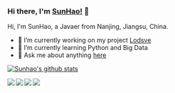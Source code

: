 ### Hi there, I'm [SunHao!](https://www.crazy-coder.cn/) 👋

Hi, I'm SunHao, a Javaer from Nanjing, Jiangsu, China.

- 🔭 I’m currently working on my project [Lodsve](https://github.com/lodsve)
- 🌱 I’m currently learning Python and Big Data
- 💬 Ask me about anything [here](https://github.com/sunhao-java/sunhao-java/issues)

[![Sunhao's github stats](https://github-readme-stats.vercel.app/api?username=sunhao-java&show_icons=true)](https://github.com/anuraghazra/github-readme-stats)

<a href="https://github.com/lodsve/lodsve-framework">
  <img align="left" src="https://github-readme-stats.vercel.app/api/pin/?username=lodsve&repo=lodsve-framework" />
</a>

<a href="https://github.com/lodsve/lodsve-boot">
  <img align="left" src="https://github-readme-stats.vercel.app/api/pin/?username=lodsve&repo=lodsve-boot" />
</a>

<a href="https://github.com/sunhao-java/blog">
  <img align="left" src="https://github-readme-stats.vercel.app/api/pin/?username=sunhao-java&repo=blog" />
</a>

<a href="https://github.com/sunhao-java/yapi-docker">
  <img align="left" src="https://github-readme-stats.vercel.app/api/pin/?username=sunhao-java&repo=yapi-docker" />
</a>
